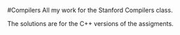 #Compilers
All my work for the Stanford Compilers class.

The solutions are for the C++ versions of the assigments.
